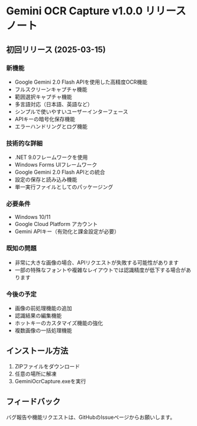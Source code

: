# Gemini OCR Capture v1.0.0 リリースノート

## 初回リリース (2025-03-15)

### 新機能
- Google Gemini 2.0 Flash APIを使用した高精度OCR機能
- フルスクリーンキャプチャ機能
- 範囲選択キャプチャ機能
- 多言語対応（日本語、英語など）
- シンプルで使いやすいユーザーインターフェース
- APIキーの暗号化保存機能
- エラーハンドリングとログ機能

### 技術的な詳細
- .NET 9.0フレームワークを使用
- Windows Forms UIフレームワーク
- Google Gemini 2.0 Flash APIとの統合
- 設定の保存と読み込み機能
- 単一実行ファイルとしてのパッケージング

### 必要条件
- Windows 10/11
- Google Cloud Platform アカウント
- Gemini APIキー（有効化と課金設定が必要）

### 既知の問題
- 非常に大きな画像の場合、APIリクエストが失敗する可能性があります
- 一部の特殊なフォントや複雑なレイアウトでは認識精度が低下する場合があります

### 今後の予定
- 画像の前処理機能の追加
- 認識結果の編集機能
- ホットキーのカスタマイズ機能の強化
- 複数画像の一括処理機能

## インストール方法
1. ZIPファイルをダウンロード
2. 任意の場所に解凍
3. GeminiOcrCapture.exeを実行

## フィードバック
バグ報告や機能リクエストは、GitHubのIssueページからお願いします。 